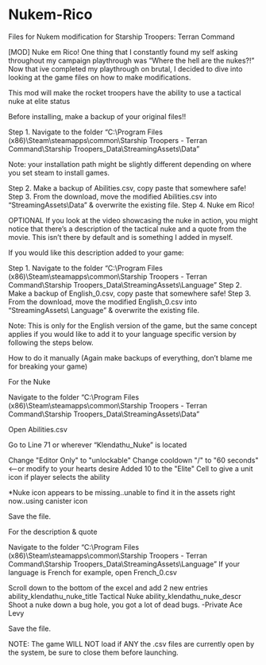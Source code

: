 # Nukem-Rico
Files for Nukem modification for Starship Troopers: Terran Command

[MOD] Nuke em Rico! 
One thing that I constantly found my self asking throughout my campaign playthrough was “Where the hell are the nukes?!”
Now that ive completed my playthrough on brutal, I decided to dive into looking at the game files on how to make modifications.

This mod will make the rocket troopers have the ability to use a tactical nuke at elite status

Before installing, make a backup of your original files!!

Step 1.  Navigate to the folder “C:\Program Files (x86)\Steam\steamapps\common\Starship Troopers - Terran Command\Starship Troopers_Data\StreamingAssets\Data”

Note: your installation path might be slightly different depending on where you set steam to install games.

Step 2. Make a backup of Abilities.csv, copy paste that somewhere safe!
Step 3. From the download, move the modified Abilities.csv into “StreamingAssets\Data” & overwrite the existing file.
Step 4. Nuke em Rico!

OPTIONAL
If you look at the video showcasing the nuke in action, you might notice that there’s a description of the tactical nuke and a quote from the movie.  This isn’t there by default and is something I added in myself.  

If you would like this description added to your game:

Step 1. Navigate to the folder “C:\Program Files (x86)\Steam\steamapps\common\Starship Troopers - Terran Command\Starship Troopers_Data\StreamingAssets\Language”
Step 2. Make a backup of English_0.csv, copy paste that somewhere safe!
Step 3. From the download, move the modified English_0.csv into “StreamingAssets\ Language” & overwrite the existing file.

Note:  This is only for the English version of the game, but the same concept applies if you would like to add it to your language specific version by following the steps below.


How to do it manually  (Again make backups of everything, don’t blame me for breaking your game)

For the Nuke

Navigate to the folder “C:\Program Files (x86)\Steam\steamapps\common\Starship Troopers - Terran Command\Starship Troopers_Data\StreamingAssets\Data”

Open Abilities.csv

Go to Line 71 or wherever “Klendathu_Nuke” is located

Change "Editor Only" to "unlockable"
Change  cooldown  "/" to "60 seconds"   <--or modify to your hearts desire
Added 10 to the "Elite" Cell to give a unit icon if player selects the ability

*Nuke icon appears to be missing..unable to find it in the assets right now..using canister icon

Save the file.

For the description & quote 

Navigate to the folder “C:\Program Files (x86)\Steam\steamapps\common\Starship Troopers - Terran Command\Starship Troopers_Data\StreamingAssets\Language”
If your language is French for example, open French_0.csv

Scroll down to the bottom of the excel and add 2 new entries
ability_klendathu_nuke_title	Tactical Nuke
ability_klendathu_nuke_descr	Shoot a nuke down a bug hole, you got a lot of dead bugs. -Private Ace Levy

Save the file.

NOTE:  The game WILL NOT load if ANY the .csv files are currently open by the system, be sure to close them before launching.
